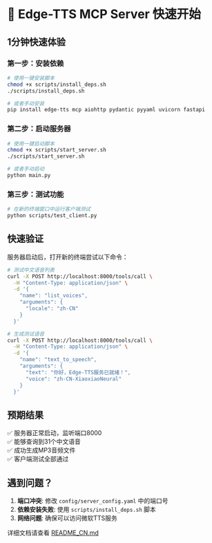 # 🚀 Edge-TTS MCP Server 快速开始

## 1分钟快速体验

### 第一步：安装依赖
```bash
# 使用一键安装脚本
chmod +x scripts/install_deps.sh
./scripts/install_deps.sh

# 或者手动安装
pip install edge-tts mcp aiohttp pydantic pyyaml uvicorn fastapi
```

### 第二步：启动服务器
```bash
# 使用一键启动脚本
chmod +x scripts/start_server.sh
./scripts/start_server.sh

# 或者手动启动
python main.py
```

### 第三步：测试功能
```bash
# 在新的终端窗口中运行客户端测试
python scripts/test_client.py
```

## 快速验证

服务器启动后，打开新的终端尝试以下命令：

```bash
# 测试中文语音列表
curl -X POST http://localhost:8000/tools/call \
  -H "Content-Type: application/json" \
  -d '{
    "name": "list_voices",
    "arguments": {
      "locale": "zh-CN"
    }
  }'

# 生成测试语音
curl -X POST http://localhost:8000/tools/call \
  -H "Content-Type: application/json" \
  -d '{
    "name": "text_to_speech",
    "arguments": {
      "text": "你好，Edge-TTS服务已就绪！",
      "voice": "zh-CN-XiaoxiaoNeural"
    }
  }'
```

## 预期结果

✅ 服务器正常启动，监听端口8000  
✅ 能够查询到31个中文语音  
✅ 成功生成MP3音频文件  
✅ 客户端测试全部通过  

## 遇到问题？

1. **端口冲突**: 修改 `config/server_config.yaml` 中的端口号
2. **依赖安装失败**: 使用 `scripts/install_deps.sh` 脚本
3. **网络问题**: 确保可以访问微软TTS服务

详细文档请查看 [README_CN.md](README_CN.md)